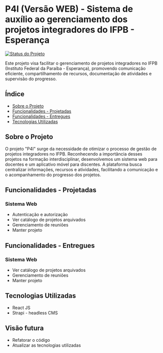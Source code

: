 # P4I (Versão WEB) - Sistema de auxílio ao gerenciamento dos projetos integradores do IFPB - Esperança

[![Status do Projeto](https://img.shields.io/badge/Status-Finalizado-green)](#)

Este projeto visa facilitar o gerenciamento de projetos integradores no IFPB (Instituto Federal da Paraíba - Esperança), promovendo comunicação eficiente, compartilhamento de recursos, documentação de atividades e supervisão do progresso.

## Índice

- [Sobre o Projeto](#sobre-o-projeto)
- [Funcionalidades - Projetadas](#funcionalidades---projetadas)
- [Funcionalidades - Entregues](#funcionalidades---entregues)
- [Tecnologias Utilizadas](#tecnologias-utilizadas)

## Sobre o Projeto

O projeto "P4I" surge da necessidade de otimizar o processo de gestão de projetos integradores no IFPB. Reconhecendo a importância desses projetos na formação interdisciplinar, desenvolvemos um sistema web para docentes e um aplicativo móvel para discentes. A plataforma busca centralizar informações, recursos e atividades, facilitando a comunicação e o acompanhamento do progresso dos projetos.

## Funcionalidades - Projetadas

### Sistema Web

- Autenticação e autorização
- Ver catálogo de projetos arquivados
- Gerenciamento de reuniões
- Manter projeto

## Funcionalidades - Entregues

### Sistema Web

- Ver catálogo de projetos arquivados
- Gerenciamento de reuniões
- Manter projeto

## Tecnologias Utilizadas

- React JS
- Strapi - headless CMS

## Visão futura

- Refatorar o código
- Atualizar as tecnologias utilizadas
